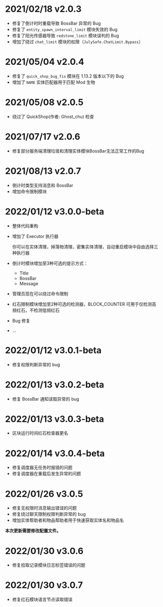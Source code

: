 # 2021/02/18 v2.0.3

* 修复了倒计时时重载导致 BossBar 异常的 Bug
* 修复了 `entity_spawn_interval_limit` 模块失效的 Bug
* 修复了阳光传感器导致 `redstone_limit` 模块误判的 Bug
* 增加了绕过 `chat_limit` 模块的权限（`JulySafe.ChatLimit.Bypass`）

# 2021/05/04 v2.0.4

* 修复了 `quick_shop_bug_fix` 模块在 1.13.2 版本以下的 Bug
* 增加了 `NAME` 实体匹配器用于匹配 Mod 生物

# 2021/05/08 v2.0.5

* 绕过了 QuickShop(作者: Ghost_chu) 检查

# 2021/07/17 v2.0.6

* 修复部分服务端清理垃圾和清理实体模块BossBar无法正常工作的Bug

# 2021/08/13 v2.0.7

* 倒计时类型支持消息和 BossBar
* 增加命令限制模块

# 2022/01/12 v3.0.0-beta

* 整体代码重构

* 增加了 Executor 执行器
  
  你可以在实体清理，掉落物清理，密集实体清理，自动重启模块中自由选择三种执行器
* 倒计时模块增加至3种可选的提示方式：
  * Title
  * BossBar
  * Message
* 管理员现在可以绕过命令限制
* 红石限制模块增加至2种可选的检测器，BLOCK_COUNTER 可用于仅检测高频红石，不检测低频红石
* Bug 修复
* ...

# 2022/01/12 v3.0.1-beta

* 修复权限判断异常的 bug

# 2022/01/13 v3.0.2-beta

* 修复 BossBar 通知读取异常的 bug

# 2022/01/13 v3.0.3-beta

* 区块运行时间红石检查器更名

# 2022/01/14 v3.0.4-beta

* 修复调度器无任务时报错的问题
* 修复调度器在重载后发生异常的问题

# 2022/01/26 v3.0.5

* 修复无权限时消息输出错误的问题
* 修复绕过聊天限制权限判断异常的 bug
* 增加实体帮助者和物品帮助者用于快速获取实体名和物品名

**本次更新需要修改配置文件。**

# 2022/01/30 v3.0.6

* 修复拾取记录模块日志标签错误的问题

# 2022/01/30 v3.0.7

* 修复红石模块语言节点读取错误
